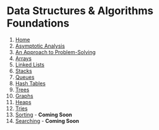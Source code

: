 # Data Structures & Algorithms Foundations

1. [Home](https://github.com/mc-0/DSA/wiki)
2. [Asymptotic Analysis](https://github.com/mc-0/DSA/wiki/Asymptotic-Analysis)
3. [An Approach to Problem-Solving](https://github.com/mc-0/DSA/wiki/An-Approach-to-Problem-Solving)
4. [Arrays](https://github.com/mc-0/DSA/wiki/Arrays)
5. [Linked Lists](https://github.com/mc-0/DSA/wiki/Linked-Lists)
6. [Stacks](https://github.com/mc-0/DSA/wiki/Stacks)
7. [Queues](https://github.com/mc-0/DSA/wiki/Queues)
8. [Hash Tables](https://github.com/mc-0/DSA/wiki/Hash-Tables)
9. [Trees](https://github.com/mc-0/DSA/wiki/Trees)
10. [Graphs](https://github.com/mc-0/DSA/wiki/Graphs)
11. [Heaps](https://github.com/mc-0/DSA/wiki/Heaps)
12. [Tries](https://github.com/mc-0/DSA/wiki/Tries)
13. [Sorting]() - **__Coming Soon__**
14. [Searching]() - **__Coming Soon__**